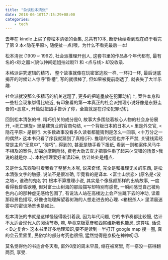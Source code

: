 ```yaml
---
title: "杂谈松本清张"
date: 2018-06-10T17:15:29+08:00
categories:
    - tech
---
```


去年在 kindle 上买了套松本清张的合集, 总共有10本, 断断续续看到现在终于看完了第 9 本<隐花平原>, 随便扯一点(喂，为什么不看完最后一本!

松本清张 (1909 ~ 1992), 社会派推理开创人, 这套书里的作品各个年代都有, 最有名的<砂之器>(貌似仲间姐姐拍过剧?) 和 <点与线> 却没收录. 

本格派讲究逻辑的精巧， 整个故事就像在玩密室逃脱一样, 一环扣一环, 最后谜底揭开的时候让人惊呼"卧槽", 写的就很棒了, 但如果被提前剧透了, 就丧失了大半乐趣.

社会派就没那么多精巧的机关迷题了, 更多的把笔墨放在犯罪动机上, 案件本身和一些社会现象绑得比较近, 有印象看的第一本真正的社会派推理小说好像是东野圭吾的<恶意>, 开篇就把凶手告诉了你，全篇就是在讨论犯罪动机.

回到松本清张的书, 精巧机关的成分是0, 故事大多围绕着核心人物的社会身份展开, <死亡螺旋> 里是建筑业的官商勾结, <一个背叛日本的日本人> 里是外交官, <隐花平原> 是银行. 大多数故事没看多久读者都能猜到是怎么一回事, <十万分之一的偶然> 这本书只看了序我就猜到了真相(汗). 推理的过程也并不严禁, 关键线索经常是主角"无意中", "碰巧"...得到的, 甚至是随手看下报纸, 看到一则和案件风马牛不相及的案件, 却福尔摩斯附体, 费老大劲去查才把事件串了起来(<交错的场景>我说的就是你...). 本格推理爱好者读起来, 估计处处是槽点.

又是什么东西吸引着我看了整整九本呢, 说来奇怪, 完全是和推理无关的东西, 是松本清张文字的触感, 说法不是很准确, 毕竟看的是译本. <富士山禁恋> (原名是<波之塔>, 谁改的鬼名字) 根本不算推理小说, 其实是个像昼颜那样的出轨故事, 一度看得我昏昏欲睡, 但对富士山树海的那段描写却特别有感觉, 一瞬间感觉自己被角色内心的那种虚无感给包围了, 有说法人站在高楼边上会产生跳下去的冲动, 读着那段景色描写, 好像也能理解望着树海的人想走进去的心理. <箱根杀人> 里清晨迷雾中的密谈场景也是如此.

松本清张的书就是这样怪怪得吸引着我, 因为年代问题, 它的书节奏都比较慢, 估计不太适合现代人的阅读节奏, 嘛, 毕竟京极夏彦和西尾维新我也能忍, 这算啥. 话说 < D之复合> 这本书里好多地理知识,要不是读到一半打开 google map 搜一圈, 真的会云里雾里, 民俗学的部分考究也很细, 猛然觉得是京极在神神叨叨.

莫名觉得他的书适合冬天看, 窗外0度的周末早晨, 缩在被窝里, 有一搭没一搭得翻两页, 享受.